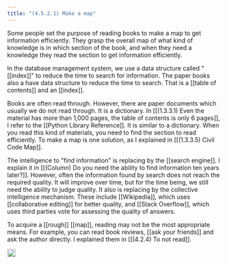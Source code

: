 ```yaml
---
title: "(4.5.2.1) Make a map"
---
```


Some people set the purpose of reading books to make a map to get information efficiently. They grasp the overall map of what kind of knowledge is in which section of the book, and when they need a knowledge they read the section to get information efficiently.

In the database management system, we use a data structure called "[[index]]" to reduce the time to search for information. The paper books also a have data structure to reduce the time to search. That is a [[table of contents]] and an [[index]].

Books are often read through. However, there are paper documents which usually we do not read through. It is a dictionary. In [[(1.3.3.1) Even the material has more than 1,000 pages, the table of contents is only 6 pages]], I refer to the [[Python Library Reference]]. It is similar to a dictionary. When you read this kind of materials, you need to find the section to read efficiently. To make a map is one solution, as I explained in [[(1.3.3.5) Civil Code Map]].

The intelligence to "find information" is replacing by the [[search engine]]. I explain it in [[(Column) Do you need the ability to find information ten years later?]]. However, often the information found by search does not reach the required quality. It will improve over time, but for the time being, we still need the ability to judge quality. It also is replacing by the collective intelligence mechanism. These include [[Wikipedia]], which uses [[collaborative editing]] for better quality, and [[Stack Overflow]], which uses third parties vote for assessing the quality of answers.

To acquire a [[rough]] [[map]], reading may not be the most appropriate means. For example, you can read book reviews, [[ask your friends]] and ask the author directly. I explained them in [[(4.2.4) To not read]].

<img src='https://scrapbox.io/api/pages/nishio-en/en/icon' alt='en.icon' height="19.5"/>
